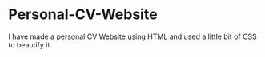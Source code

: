 # Personal-CV-Website
I have made a personal CV Website using HTML and used a little bit of CSS to beautify it.
